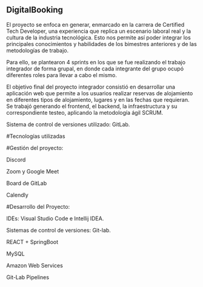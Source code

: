 ## DigitalBooking
El proyecto se enfoca en generar, enmarcado en la carrera de Certified Tech Developer, una experiencia que replica un escenario laboral real y la cultura de la industria tecnológica. Esto nos permite así poder integrar los principales conocimientos y habilidades de los bimestres anteriores y de las metodologías de trabajo. 

Para ello, se plantearon 4 sprints en los que se fue realizando el trabajo integrador de forma grupal, en donde cada integrante del grupo ocupó diferentes roles para llevar a cabo el mismo.

El objetivo final del proyecto integrador consistió en desarrollar una aplicación web que permite a los usuarios realizar reservas de alojamiento en diferentes tipos de alojamiento, lugares y en las fechas que requieran. Se trabajó generando el frontend, el backend, la infraestructura y su correspondiente testeo, aplicando la metodología ágil SCRUM.

Sistema de control de versiones utilizado: GitLab.

#Tecnologías utilizadas

#Gestión del proyecto:

Discord

Zoom y Google Meet

Board de GitLab

Calendly

#Desarrollo del Proyecto:

IDEs: Visual Studio Code e Intellij IDEA.

Sistemas de control de versiones: Git-lab.

REACT + SpringBoot

MySQL

Amazon Web Services

Git-Lab Pipelines
